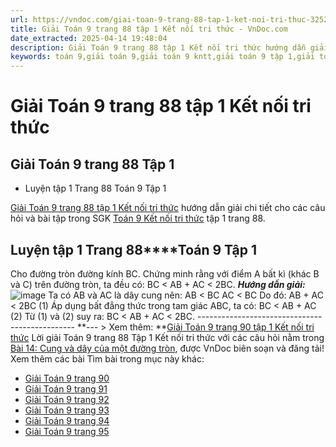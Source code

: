 ```yaml
---
url: https://vndoc.com/giai-toan-9-trang-88-tap-1-ket-noi-tri-thuc-325249
title: Giải Toán 9 trang 88 tập 1 Kết nối tri thức - VnDoc.com
date_extracted: 2025-04-14 19:48:04
description: Giải Toán 9 trang 88 tập 1 Kết nối tri thức hướng dẫn giải chi tiết các câu hỏi và bài tập trong SGK Toán 9 Kết nối tri thức tập 1.
keywords: toán 9,giải toán 9,giải toán 9 kntt,giải toán 9 tập 1,giải toán 9 kết nối tri thức,toán 9 kết nối tri thức tập 1,Toán 9 Kết nối tri thức Bài 14,giải Toán 9 Kết nối tri thức Bài 14,Bài 14 Cung và dây của một đường tròn,toán 9 kết nối tri thức tập 1 trang 87,toán 9 kết nối tri thức tập 1 trang 88,toán 9 kết nối tri thức tập 1 trang 89,toán 9 kết nối tri thức tập 1 trang 90,toán 9 trang 88,giải toán 9 trang 88,toán 9 trang 88 kết nối,giải toán 9 trang 88 kết nối
---
```


# Giải Toán 9 trang 88 tập 1 Kết nối tri thức
## Giải Toán 9 trang 88 Tập 1
  * Luyện tập 1 Trang 88 Toán 9 Tập 1

[Giải Toán 9 trang 88 tập 1 Kết nối tri thức](<https://vndoc.com/giai-toan-9-trang-88-tap-1-ket-noi-tri-thuc-325249>) hướng dẫn giải chi tiết cho các câu hỏi và bài tập trong SGK [Toán 9 Kết nối tri thức](<https://vndoc.com/toan-9-ket-noi-tri-thuc>) tập 1 trang 88.
## **Luyện tập 1 Trang 88****Toán 9 Tập 1**
Cho đường tròn đường kính BC. Chứng minh rằng với điểm A bất kì \(khác B và C\) trên đường tròn, ta đều có: BC < AB + AC < 2BC.
_**Hướng dẫn giải:**_
![image](https://i.vdoc.vn/data/image/2024/07/29/638578413406037771.png)
Ta có AB và AC là dây cung nên:
AB < BC
AC < BC
Do đó: AB + AC < 2BC \(1\)
Áp dụng bất đẳng thức trong tam giác ABC, ta có:
BC < AB + AC \(2\)
Từ \(1\) và \(2\) suy ra: BC < AB + AC < 2BC.
\-----------------------------------------------
**\--- > Xem thêm: **[Giải Toán 9 trang 90 tập 1 Kết nối tri thức](<https://vndoc.com/giai-toan-9-trang-90-tap-1-ket-noi-tri-thuc-325264>)
Lời giải Toán 9 trang 88 Tập 1 Kết nối tri thức với các câu hỏi nằm trong [Bài 14: Cung và dây của một đường tròn](<https://vndoc.com/toan-9-ket-noi-tri-thuc-bai-14-cung-va-day-cua-mot-duong-tron-320984>), được VnDoc biên soạn và đăng tải\!
Xem thêm các bài Tìm bài trong mục này khác:
  * [Giải Toán 9 trang 90](</giai-toan-9-trang-90-tap-1-ket-noi-tri-thuc-325264>)
  * [Giải Toán 9 trang 91](</giai-toan-9-trang-91-tap-1-ket-noi-tri-thuc-325266>)
  * [Giải Toán 9 trang 92](</giai-toan-9-trang-92-tap-1-ket-noi-tri-thuc-325267>)
  * [Giải Toán 9 trang 93](</giai-toan-9-trang-93-tap-1-ket-noi-tri-thuc-325268>)
  * [Giải Toán 9 trang 94](</giai-toan-9-trang-94-tap-1-ket-noi-tri-thuc-325274>)
  * [Giải Toán 9 trang 95](</giai-toan-9-trang-95-tap-1-ket-noi-tri-thuc-325275>)

